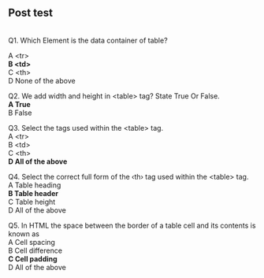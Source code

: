 ## Post test
<br>
Q1.  Which Element is the data container of table?<br>

A &lt;tr&gt;<br>
<b>B   &lt;td&gt;</b><br>
C   &lt;th&gt;<br>
D   None of the above

Q2.   We add width and height in &lt;table&gt; tag? State True Or False.<br>
<b>A  True<br></b>
B   False<br>

Q3. Select the tags used within the &lt;table&gt; tag.<br>
A  &lt;tr&gt;<br>
B  &lt;td&gt;<br>
C  &lt;th&gt;<br>
<b>D  All of the above</b><br>


Q4. Select the correct full form of the ‹th› tag used within the &lt;table&gt; tag.<br>
A  Table heading<br>
<b>B  Table header</b><br>
C  Table height<br>
D  All of the above<br>

Q5.  In HTML the space between the border of a table cell and its contents is known as<br>
A  Cell spacing <br>
B  Cell difference<br>
<b>C  Cell padding<br></b>
D  All of the above<br>
